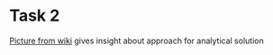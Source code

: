 # Task 2

[Picture from wiki](
https://upload.wikimedia.org/wikipedia/commons/thumb/4/4f/ROC_curves.svg/1024px-ROC_curves.svg.png) gives insight about approach for analytical solution

